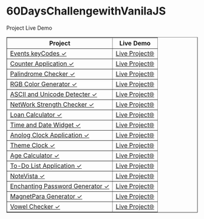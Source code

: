 # 60DaysChallengewithVanilaJS
Project	Live Demo
 <table border="1">
        <tr>
            <th>Project</th>
            <th>Live Demo</th>
        </tr>
        <tr>
            <td><a href="https://shorturl.at/pwBXZ">Events keyCodes ✓</a></td>
            <td><a href="https://shorturl.at/gDIV4">Live Project🌐</a></td>
        </tr>
        <tr>
            <td><a href="https://shorturl.at/efinL">Counter Application ✓</a></td>
            <td><a href="https://shorturl.at/mACY1">Live Project🌐</a></td>
        </tr>
        <tr>
            <td><a href="https://shorturl.at/ahLP9">Palindrome Checker ✓</a></td>
            <td><a href="https://shorturl.at/tGIO5">Live Project🌐</a></td>
        </tr>
        <tr>
            <td><a href="https://shorturl.at/jlqz6">RGB Color Generator ✓</a></td>
            <td><a href="https://shorturl.at/dgn68">Live Project🌐</a></td>
        </tr>
        <tr>
            <td><a href="https://shorturl.at/jkM35">ASCII and Unicode Detecter ✓</a></td>
            <td><a href="https://shorturl.at/hkHO2">Live Project🌐</a></td>
        </tr>
        <tr>
            <td><a href="https://shorturl.at/suFO3">NetWork Strength Checker ✓</a></td>
            <td><a href="https://shorturl.at/iCI26">Live Project🌐</a></td>
        </tr>
        </tr>
        <tr>
            <td><a href="https://shorturl.at/ijoBC">Loan Calculator ✓</a></td>
            <td><a href="https://shorturl.at/aIMV7">Live Project🌐</a></td>
       </tr>
        </tr>
        <tr>
            <td><a href="https://shorturl.at/gxHJ9">Time and Date Widget ✓</a></td>
            <td><a href="https://shorturl.at/aBDEG">Live Project🌐</a></td>
       </tr>
        <tr>
            <td><a href="https://shorturl.at/dHX06">Anolog Clock Application ✓</a></td>
            <td><a href="https://zippy-lokum-e2c7aa.netlify.app/">Live Project🌐</a></td>
       </tr>
        <tr>
            <td><a href="https://shorturl.at/jknB8">Theme Clock ✓</a></td>
            <td><a href="https://65152b16d959405ff3999ce4--merry-raindrop-3a9649.netlify.app/">Live Project🌐</a></td>
       </tr>
        <tr>
            <td><a href="https://lnkd.in/dC2QTYNQ">Age Calculator ✓</a></td>
            <td><a href="https://6516759613a91b44a9d464bd--comfy-sherbet-ff7937.netlify.app/">Live Project🌐</a></td>
       </tr>
        <tr>
            <td><a href="https://github.com/pradyumn8/60DaysChallengewithVanilaJS/tree/6afa95ab9748243b34fc07039c9fa40eab111f1b/ProjectDay12">To-Do List Application ✓</a></td>
            <td><a href="https://651746410c95ec2e69c0157f--jade-kataifi-e57e5a.netlify.app/">Live Project🌐</a></td>
       </tr>
        <tr>
            <td><a href="https://github.com/pradyumn8/60DaysChallengewithVanilaJS/tree/0d7f27bb287764c0cad089ecacff32011ac86081/ProjectDay13">NoteVista ✓</a></td>
            <td><a href="https://6518dfd58d9792077670f70c--courageous-chaja-a26216.netlify.app/">Live Project🌐</a></td>
       </tr>
        <tr>
            <td><a href="https://github.com/pradyumn8/60DaysChallengewithVanilaJS/tree/0d7f27bb287764c0cad089ecacff32011ac86081/ProjectDay14">Enchanting Password Generator ✓</a></td>
            <td><a href="https://651a2376b44105331c1b34c0--courageous-axolotl-2e23b5.netlify.app/">Live Project🌐</a></td>
       </tr>
        <tr>
            <td><a href="https://github.com/pradyumn8/60DaysChallengewithVanilaJS/tree/9d16bf935cc2d595ca7a48101f1bc3b8ce134551/ProjectDay15">MagnetPara Generator ✓</a></td>
            <td><a href="https://651b600a6346fc056a65b9b9--incomparable-rugelach-9e19f6.netlify.app/">Live Project🌐</a></td>
       </tr>
        <tr>
            <td><a href="https://github.com/pradyumn8/60DaysChallengewithVanilaJS/tree/c1423ab7c33ddcc7b4601fae6b2b093846ac80ed/ProjectDay16">Vowel Checker ✓</a></td>
            <td><a href="https://651cc42a404969628ba5923c--genuine-jelly-00cc29.netlify.app/">Live Project🌐</a></td>
       </tr>
       
 </table>
